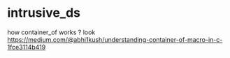 # intrusive_ds

how container_of works ? look https://medium.com/@abhi1kush/understanding-container-of-macro-in-c-1fce3114b419
